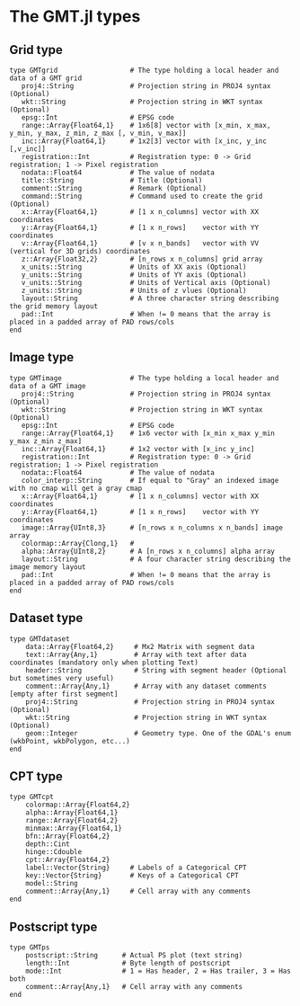 # The GMT.jl types

Grid type
---------

    type GMTgrid                  # The type holding a local header and data of a GMT grid
       proj4::String              # Projection string in PROJ4 syntax (Optional)
       wkt::String                # Projection string in WKT syntax (Optional)
       epsg::Int                  # EPSG code
       range::Array{Float64,1}    # 1x6[8] vector with [x_min, x_max, y_min, y_max, z_min, z_max [, v_min, v_max]]
       inc::Array{Float64,1}      # 1x2[3] vector with [x_inc, y_inc [,v_inc]]
       registration::Int          # Registration type: 0 -> Grid registration; 1 -> Pixel registration
       nodata::Float64            # The value of nodata
       title::String              # Title (Optional)
       comment::String            # Remark (Optional)
       command::String            # Command used to create the grid (Optional)
       x::Array{Float64,1}        # [1 x n_columns] vector with XX coordinates
       y::Array{Float64,1}        # [1 x n_rows]    vector with YY coordinates
       v::Array{Float64,1}        # [v x n_bands]   vector with VV (vertical for 3D grids) coordinates
       z::Array{Float32,2}        # [n_rows x n_columns] grid array
       x_units::String            # Units of XX axis (Optional)
       y_units::String            # Units of YY axis (Optional)
       v_units::String            # Units of Vertical axis (Optional)
       z_units::String            # Units of z vlues (Optional)
       layout::String             # A three character string describing the grid memory layout
       pad::Int                   # When != 0 means that the array is placed in a padded array of PAD rows/cols
    end

Image type
----------

    type GMTimage                 # The type holding a local header and data of a GMT image
       proj4::String              # Projection string in PROJ4 syntax (Optional)
       wkt::String                # Projection string in WKT syntax (Optional)
       epsg::Int                  # EPSG code
       range::Array{Float64,1}    # 1x6 vector with [x_min x_max y_min y_max z_min z_max]
       inc::Array{Float64,1}      # 1x2 vector with [x_inc y_inc]
       registration::Int          # Registration type: 0 -> Grid registration; 1 -> Pixel registration
       nodata::Float64            # The value of nodata
       color_interp::String       # If equal to "Gray" an indexed image with no cmap will get a gray cmap
       x::Array{Float64,1}        # [1 x n_columns] vector with XX coordinates
       y::Array{Float64,1}        # [1 x n_rows]    vector with YY coordinates
       image::Array{UInt8,3}      # [n_rows x n_columns x n_bands] image array
       colormap::Array{Clong,1}   # 
       alpha::Array{UInt8,2}      # A [n_rows x n_columns] alpha array
       layout::String             # A four character string describing the image memory layout
       pad::Int                   # When != 0 means that the array is placed in a padded array of PAD rows/cols
    end

Dataset type
------------

    type GMTdataset
        data::Array{Float64,2}     # Mx2 Matrix with segment data
        text::Array{Any,1}         # Array with text after data coordinates (mandatory only when plotting Text)
        header::String             # String with segment header (Optional but sometimes very useful)
        comment::Array{Any,1}      # Array with any dataset comments [empty after first segment]
        proj4::String              # Projection string in PROJ4 syntax (Optional)
        wkt::String                # Projection string in WKT syntax (Optional)
        geom::Integer              # Geometry type. One of the GDAL's enum (wkbPoint, wkbPolygon, etc...)
    end

CPT type
--------

    type GMTcpt
        colormap::Array{Float64,2}
        alpha::Array{Float64,1}
        range::Array{Float64,2}
        minmax::Array{Float64,1}
        bfn::Array{Float64,2}
        depth::Cint
        hinge::Cdouble
        cpt::Array{Float64,2}
        label::Vector{String}     # Labels of a Categorical CPT
        key::Vector{String}       # Keys of a Categorical CPT
        model::String
        comment::Array{Any,1}     # Cell array with any comments
    end

Postscript type
---------------

    type GMTps
        postscript::String      # Actual PS plot (text string)
        length::Int             # Byte length of postscript
        mode::Int               # 1 = Has header, 2 = Has trailer, 3 = Has both
        comment::Array{Any,1}   # Cell array with any comments
    end
